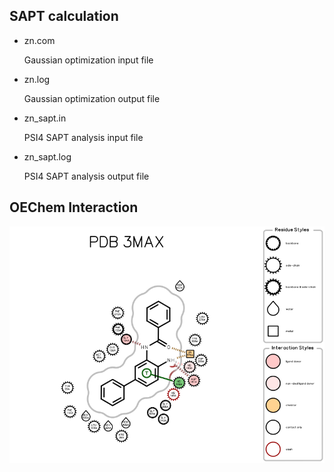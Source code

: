<h2>SAPT calculation</h2>
<ul>
  <li>zn.com</li>
  <p>Gaussian optimization input file</p>
  <li>zn.log</li>
  <p>Gaussian optimization output file</p>
  <li>zn_sapt.in</li>
  <p>PSI4 SAPT analysis input file</p>
  <li>zn_sapt.log</li>
  <p>PSI4 SAPT analysis output file</p>
</ul>
<h2>OEChem Interaction</h2>
<img src="https://github.com/gkxiao/3max/blob/main/3max.png"  alt="PDB 3MAX">
